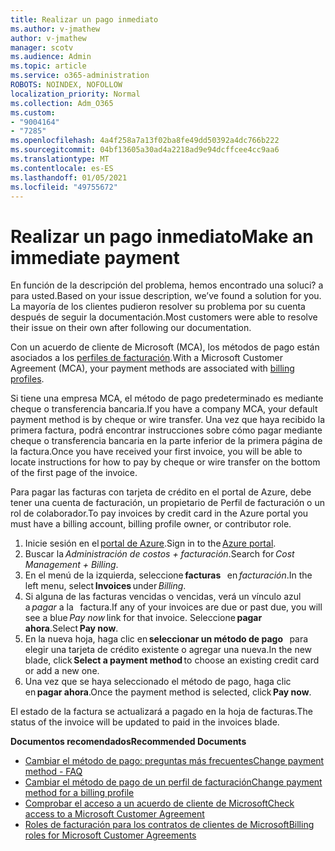```yaml
---
title: Realizar un pago inmediato
ms.author: v-jmathew
author: v-jmathew
manager: scotv
ms.audience: Admin
ms.topic: article
ms.service: o365-administration
ROBOTS: NOINDEX, NOFOLLOW
localization_priority: Normal
ms.collection: Adm_O365
ms.custom:
- "9004164"
- "7285"
ms.openlocfilehash: 4a4f258a7a13f02ba8fe49dd50392a4dc766b222
ms.sourcegitcommit: 04bf13605a30ad4a2218ad9e94dcffcee4cc9aa6
ms.translationtype: MT
ms.contentlocale: es-ES
ms.lasthandoff: 01/05/2021
ms.locfileid: "49755672"
---
```

# <a name="make-an-immediate-payment"></a><span data-ttu-id="efd1d-102">Realizar un pago inmediato</span><span class="sxs-lookup"><span data-stu-id="efd1d-102">Make an immediate payment</span></span>

<span data-ttu-id="efd1d-103">En función de la descripción del problema, hemos encontrado una soluci? a para usted.</span><span class="sxs-lookup"><span data-stu-id="efd1d-103">Based on your issue description, we’ve found a solution for you.</span></span> <span data-ttu-id="efd1d-104">La mayoría de los clientes pudieron resolver su problema por su cuenta después de seguir la documentación.</span><span class="sxs-lookup"><span data-stu-id="efd1d-104">Most customers were able to resolve their issue on their own after following our documentation.</span></span>

<span data-ttu-id="efd1d-105">Con un acuerdo de cliente de Microsoft (MCA), los métodos de pago están asociados a los [perfiles de facturación](https://docs.microsoft.com/azure/billing/billing-how-to-change-credit-card?WT.mc_id=Portal-Microsoft_Azure_Support#change-payment-method-for-a-billing-profile).</span><span class="sxs-lookup"><span data-stu-id="efd1d-105">With a Microsoft Customer Agreement (MCA), your payment methods are associated with [billing profiles](https://docs.microsoft.com/azure/billing/billing-how-to-change-credit-card?WT.mc_id=Portal-Microsoft_Azure_Support#change-payment-method-for-a-billing-profile).</span></span>

<span data-ttu-id="efd1d-106">Si tiene una empresa MCA, el método de pago predeterminado es mediante cheque o transferencia bancaria.</span><span class="sxs-lookup"><span data-stu-id="efd1d-106">If you have a company MCA, your default payment method is by cheque or wire transfer.</span></span> <span data-ttu-id="efd1d-107">Una vez que haya recibido la primera factura, podrá encontrar instrucciones sobre cómo pagar mediante cheque o transferencia bancaria en la parte inferior de la primera página de la factura.</span><span class="sxs-lookup"><span data-stu-id="efd1d-107">Once you have received your first invoice, you will be able to locate instructions for how to pay by cheque or wire transfer on the bottom of the first page of the invoice.</span></span>

<span data-ttu-id="efd1d-108">Para pagar las facturas con tarjeta de crédito en el portal de Azure, debe tener una cuenta de facturación, un propietario de Perfil de facturación o un rol de colaborador.</span><span class="sxs-lookup"><span data-stu-id="efd1d-108">To pay invoices by credit card in the Azure portal you must have a billing account, billing profile owner, or contributor role.</span></span>

1. <span data-ttu-id="efd1d-109">Inicie sesión en el [portal de Azure](https://portal.azure.com/).</span><span class="sxs-lookup"><span data-stu-id="efd1d-109">Sign in to the [Azure portal](https://portal.azure.com/).</span></span>
2. <span data-ttu-id="efd1d-110">Buscar la *Administración de costos + facturación*.</span><span class="sxs-lookup"><span data-stu-id="efd1d-110">Search for *Cost Management + Billing*.</span></span>
3. <span data-ttu-id="efd1d-111">En el menú de la izquierda, seleccione **facturas**   en *facturación*.</span><span class="sxs-lookup"><span data-stu-id="efd1d-111">In the left menu, select **Invoices** under *Billing*.</span></span>
4. <span data-ttu-id="efd1d-112">Si alguna de las facturas vencidas o vencidas, verá un vínculo azul a *pagar* a la   factura.</span><span class="sxs-lookup"><span data-stu-id="efd1d-112">If any of your invoices are due or past due, you will see a blue *Pay now* link for that invoice.</span></span> <span data-ttu-id="efd1d-113">Seleccione **pagar ahora**.</span><span class="sxs-lookup"><span data-stu-id="efd1d-113">Select **Pay now**.</span></span>
5. <span data-ttu-id="efd1d-114">En la nueva hoja, haga clic en **seleccionar un método de pago**   para elegir una tarjeta de crédito existente o agregar una nueva.</span><span class="sxs-lookup"><span data-stu-id="efd1d-114">In the new blade, click **Select a payment method** to choose an existing credit card or add a new one.</span></span>
6. <span data-ttu-id="efd1d-115">Una vez que se haya seleccionado el método de pago, haga clic en **pagar ahora**.</span><span class="sxs-lookup"><span data-stu-id="efd1d-115">Once the payment method is selected, click **Pay now**.</span></span>

<span data-ttu-id="efd1d-116">El estado de la factura se actualizará a pagado en la hoja de facturas.</span><span class="sxs-lookup"><span data-stu-id="efd1d-116">The status of the invoice will be updated to paid in the invoices blade.</span></span>

<span data-ttu-id="efd1d-117">**Documentos recomendados**</span><span class="sxs-lookup"><span data-stu-id="efd1d-117">**Recommended Documents**</span></span>

- [<span data-ttu-id="efd1d-118">Cambiar el método de pago: preguntas más frecuentes</span><span class="sxs-lookup"><span data-stu-id="efd1d-118">Change payment method - FAQ</span></span>](https://docs.microsoft.com/azure/billing/billing-how-to-change-credit-card?WT.mc_id=Portal-Microsoft_Azure_Support#frequently-asked-questions)
- [<span data-ttu-id="efd1d-119">Cambiar el método de pago de un perfil de facturación</span><span class="sxs-lookup"><span data-stu-id="efd1d-119">Change payment method for a billing profile</span></span>](https://docs.microsoft.com/azure/cost-management-billing/manage/change-credit-card?WT.mc_id=Portal-Microsoft_Azure_Support#manage-credit-cards-for-a-microsoft-customer-agreement)
- [<span data-ttu-id="efd1d-120">Comprobar el acceso a un acuerdo de cliente de Microsoft</span><span class="sxs-lookup"><span data-stu-id="efd1d-120">Check access to a Microsoft Customer Agreement</span></span>](https://docs.microsoft.com/azure/cost-management-billing/manage/change-credit-card?WT.mc_id=Portal-Microsoft_Azure_Support%22%20%5Cl%20%22manage-credit-cards-for-a-microsoft-customer-agreement%22%20%5Ct%20%22_blank#check-the-type-of-your-account)
- [<span data-ttu-id="efd1d-121">Roles de facturación para los contratos de clientes de Microsoft</span><span class="sxs-lookup"><span data-stu-id="efd1d-121">Billing roles for Microsoft Customer Agreements</span></span>](https://docs.microsoft.com/azure/cost-management-billing/manage/understand-mca-roles)
